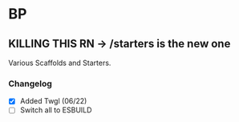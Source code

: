 # BP

## KILLING THIS RN -> /starters is the new one
Various Scaffolds and Starters. 

### Changelog
- [x]  Added Twgl (06/22)
- [ ]  Switch all to ESBUILD
